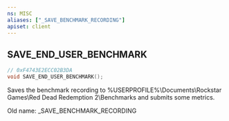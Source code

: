 ```yaml
---
ns: MISC
aliases: ["_SAVE_BENCHMARK_RECORDING"]
apiset: client
---
```

## SAVE_END_USER_BENCHMARK

```c
// 0xF4743E2ECC02B3DA
void SAVE_END_USER_BENCHMARK();
```

Saves the benchmark recording to %USERPROFILE%\Documents\Rockstar Games\Red Dead Redemption 2\Benchmarks and submits some metrics.

Old name: _SAVE_BENCHMARK_RECORDING




